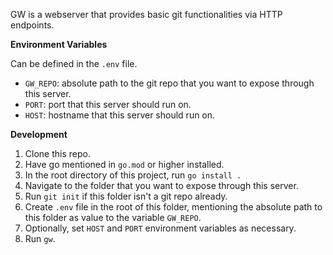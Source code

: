 GW is a webserver that provides basic git functionalities via HTTP endpoints.

**Environment Variables**

Can be defined in the `.env` file.

- `GW_REPO`: absolute path to the git repo that you want to expose through this server.
- `PORT`: port that this server should run on.
- `HOST`: hostname that this server should run on.

**Development**

1. Clone this repo.
1. Have go mentioned in `go.mod` or higher installed.
1. In the root directory of this project, run `go install .`
1. Navigate to the folder that you want to expose through this server.
1. Run `git init` if this folder isn't a git repo already.
1. Create `.env` file in the root of this folder, mentioning the absolute path to this folder as value to the variable `GW_REPO`.
1. Optionally, set `HOST` and `PORT` environment variables as necessary.
1. Run `gw`.
